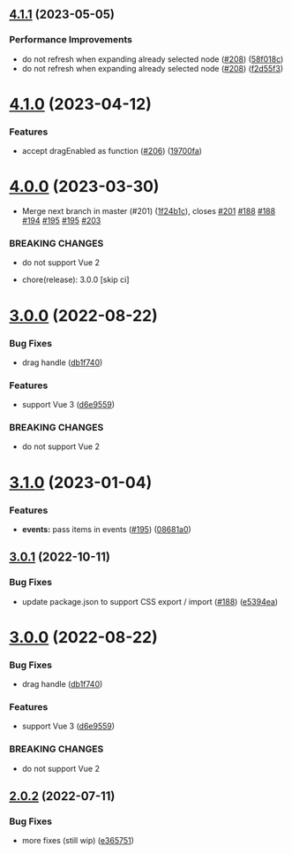 ## [4.1.1](https://github.com/jledentu/vue-finder/compare/v4.1.0...v4.1.1) (2023-05-05)


### Performance Improvements

* do not refresh when expanding already selected  node ([#208](https://github.com/jledentu/vue-finder/issues/208)) ([58f018c](https://github.com/jledentu/vue-finder/commit/58f018c1e027d036f8431f3868b4e3774ac71c51))
* do not refresh when expanding already selected  node ([#208](https://github.com/jledentu/vue-finder/issues/208)) ([f2d55f3](https://github.com/jledentu/vue-finder/commit/f2d55f3373b1842d5d0fcddb8b434a8342748c9b))

# [4.1.0](https://github.com/jledentu/vue-finder/compare/v4.0.0...v4.1.0) (2023-04-12)


### Features

* accept dragEnabled as function ([#206](https://github.com/jledentu/vue-finder/issues/206)) ([19700fa](https://github.com/jledentu/vue-finder/commit/19700fa2cd9bcd5eb193c10729d03775263455a5))

# [4.0.0](https://github.com/jledentu/vue-finder/compare/v3.1.0...v4.0.0) (2023-03-30)


* Merge next branch in master (#201) ([1f24b1c](https://github.com/jledentu/vue-finder/commit/1f24b1c20f127cd5a8f9ebecdc3be8bc680fd241)), closes [#201](https://github.com/jledentu/vue-finder/issues/201) [#188](https://github.com/jledentu/vue-finder/issues/188) [#188](https://github.com/jledentu/vue-finder/issues/188) [#194](https://github.com/jledentu/vue-finder/issues/194) [#195](https://github.com/jledentu/vue-finder/issues/195) [#195](https://github.com/jledentu/vue-finder/issues/195) [#203](https://github.com/jledentu/vue-finder/issues/203)


### BREAKING CHANGES

* do not support Vue 2

* chore(release): 3.0.0 [skip ci]

# [3.0.0](https://github.com/jledentu/vue-finder/compare/v2.0.2...v3.0.0) (2022-08-22)

### Bug Fixes

* drag handle ([db1f740](https://github.com/jledentu/vue-finder/commit/db1f7406c7b98793db7b3eda65220930ab583d25))

### Features

* support Vue 3 ([d6e9559](https://github.com/jledentu/vue-finder/commit/d6e955943f41b67f8b5b21d0e9df0ff02c616d2d))

### BREAKING CHANGES

* do not support Vue 2

# [3.1.0](https://github.com/jledentu/vue-finder/compare/v3.0.1...v3.1.0) (2023-01-04)


### Features

* **events:** pass items in events ([#195](https://github.com/jledentu/vue-finder/issues/195)) ([08681a0](https://github.com/jledentu/vue-finder/commit/08681a04dd3388b61174d44b6fb4dc24ad78245a))

## [3.0.1](https://github.com/jledentu/vue-finder/compare/v3.0.0...v3.0.1) (2022-10-11)


### Bug Fixes

* update package.json to support CSS export / import ([#188](https://github.com/jledentu/vue-finder/issues/188)) ([e5394ea](https://github.com/jledentu/vue-finder/commit/e5394ea7840a2f9b828da7be8743505d41c0c366))

# [3.0.0](https://github.com/jledentu/vue-finder/compare/v2.0.2...v3.0.0) (2022-08-22)


### Bug Fixes

* drag handle ([db1f740](https://github.com/jledentu/vue-finder/commit/db1f7406c7b98793db7b3eda65220930ab583d25))


### Features

* support Vue 3 ([d6e9559](https://github.com/jledentu/vue-finder/commit/d6e955943f41b67f8b5b21d0e9df0ff02c616d2d))


### BREAKING CHANGES

* do not support Vue 2

## [2.0.2](https://github.com/jledentu/vue-finder/compare/v2.0.1...v2.0.2) (2022-07-11)


### Bug Fixes

* more fixes (still wip) ([e365751](https://github.com/jledentu/vue-finder/commit/e3657517985573b09bbcc2971d67c8123d327a25))
